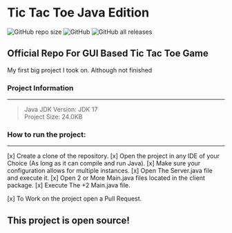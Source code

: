 # Tic Tac Toe Java Edition

<img alt="GitHub repo size" src="https://img.shields.io/github/repo-size/Creator-Solutions/TicTacToe?style=flat-square"> ![GitHub](https://img.shields.io/github/license/Creator-Solutions/TicTacToe) ![GitHub all releases](https://img.shields.io/github/downloads/Creator-Solutions/TicTacToe/total)

## Official Repo For GUI Based Tic Tac Toe Game

My first big project I took on. Although not finished 

### Project Information
-----

> Java JDK Version: JDK 17 <br>
> Project Size: 24.0KB


### How to run the project:
-----

[x] Create a clone of the repository.
[x] Open the project in any IDE of your Choice (As long as it can compile and run Java).
[x] Make sure your configuration allows for multiple instances.
[x] Open The Server.java file and execute it.
[x] Open 2 or More Main.java files located in the client package. 
[x] Execute The +2 Main.java file.

[x] To Work on the project open a Pull Request.

## This project is open source! 







